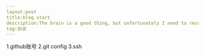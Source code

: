 ```yaml
---
layout:post
title:blog start
description:The brain is a good thing, but unfortunately I need to record
tag:杂谈
---
```


1.github账号
2.git config
3.ssh
